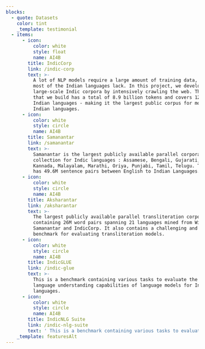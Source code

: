 ```yaml
---
blocks:
  - quote: Datasets
    color: tint
    _template: testimonial
  - items:
      - icon:
          color: white
          style: float
          name: AI4B
        title: IndicCorp
        link: /indic-corp
        text: >-
          A lot of NLP models require a large amount of training data, which
          most of the Indian languages lack. In this project, we develop a
          large-scale Indic corpora by intensively crawling the web. The corpora
          that we build has a total of 8.9 billion tokens and covers 12 major
          Indian languages - making it the largest public corpus for most of the
          Indian languages.
      - icon:
          color: white
          style: circle
          name: AI4B
        title: Samanantar
        link: /samanantar
        text: >-
          Samanantar is the largest publicly available parallel corpora
          collection for Indic languages : Assamese, Bengali, Gujarati, Hindi,
          Kannada, Malayalam, Marathi, Oriya, Punjabi, Tamil, Telugu. The corpus
          has 49.6M sentence pairs between English to Indian Languages.
      - icon:
          color: white
          style: circle
          name: AI4B
        title: Aksharantar
        link: /aksharantar
        text: >-
          The largest publicly available parallel transliteration corpora
          containing 26M word pairs spanning 21 languages mined from Wikidata,
          Samanantar and IndicCorp. It also contains a challenging and diverse
          benchmark for evaluating transliteration models.
      - icon:
          color: white
          style: circle
          name: AI4B
        title: IndicGLUE
        link: /indic-glue
        text: >-
          This is a benchmark containing various tasks to evaluate the natural
          language understanding capabilities of language models for Indian
          languages.
      - icon:
          color: white
          style: circle
          name: AI4B
        title: IndicNLG Suite
        link: /indic-nlg-suite
        text: ' This is a benchmark containing various tasks to evaluate the natural language generation capabilities of language models for Indian languages.'
    _template: featuresAlt
---
```


